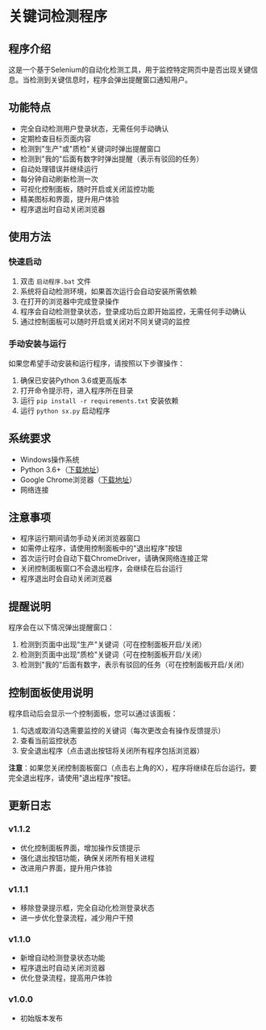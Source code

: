 # 关键词检测程序

## 程序介绍

这是一个基于Selenium的自动化检测工具，用于监控特定网页中是否出现关键信息。当检测到关键信息时，程序会弹出提醒窗口通知用户。

## 功能特点

- 完全自动检测用户登录状态，无需任何手动确认
- 定期检查目标页面内容
- 检测到"生产"或"质检"关键词时弹出提醒窗口
- 检测到"我的"后面有数字时弹出提醒（表示有驳回的任务）
- 自动处理错误并继续运行
- 每分钟自动刷新检测一次
- 可视化控制面板，随时开启或关闭监控功能
- 精美图标和界面，提升用户体验
- 程序退出时自动关闭浏览器

## 使用方法

### 快速启动

1. 双击 `启动程序.bat` 文件
2. 系统将自动检测环境，如果首次运行会自动安装所需依赖
3. 在打开的浏览器中完成登录操作
4. 程序会自动检测登录状态，登录成功后立即开始监控，无需任何手动确认
5. 通过控制面板可以随时开启或关闭对不同关键词的监控

### 手动安装与运行

如果您希望手动安装和运行程序，请按照以下步骤操作：

1. 确保已安装Python 3.6或更高版本
2. 打开命令提示符，进入程序所在目录
3. 运行 `pip install -r requirements.txt` 安装依赖
4. 运行 `python sx.py` 启动程序

## 系统要求

- Windows操作系统
- Python 3.6+（[下载地址](https://www.python.org/downloads/)）
- Google Chrome浏览器（[下载地址](https://www.google.cn/chrome/)）
- 网络连接

## 注意事项

- 程序运行期间请勿手动关闭浏览器窗口
- 如需停止程序，请使用控制面板中的"退出程序"按钮
- 首次运行时会自动下载ChromeDriver，请确保网络连接正常
- 关闭控制面板窗口不会退出程序，会继续在后台运行
- 程序退出时会自动关闭浏览器

## 提醒说明

程序会在以下情况弹出提醒窗口：
1. 检测到页面中出现"生产"关键词（可在控制面板开启/关闭）
2. 检测到页面中出现"质检"关键词（可在控制面板开启/关闭）
3. 检测到"我的"后面有数字，表示有驳回的任务（可在控制面板开启/关闭）

## 控制面板使用说明

程序启动后会显示一个控制面板，您可以通过该面板：
1. 勾选或取消勾选需要监控的关键词（每次更改会有操作反馈提示）
2. 查看当前监控状态
3. 安全退出程序（点击退出按钮将关闭所有程序包括浏览器）

**注意**：如果您关闭控制面板窗口（点击右上角的X），程序将继续在后台运行。要完全退出程序，请使用"退出程序"按钮。

## 更新日志

### v1.1.2
- 优化控制面板界面，增加操作反馈提示
- 强化退出按钮功能，确保关闭所有相关进程
- 改进用户界面，提升用户体验

### v1.1.1
- 移除登录提示框，完全自动化检测登录状态
- 进一步优化登录流程，减少用户干预

### v1.1.0
- 新增自动检测登录状态功能
- 程序退出时自动关闭浏览器
- 优化登录流程，提高用户体验

### v1.0.0
- 初始版本发布